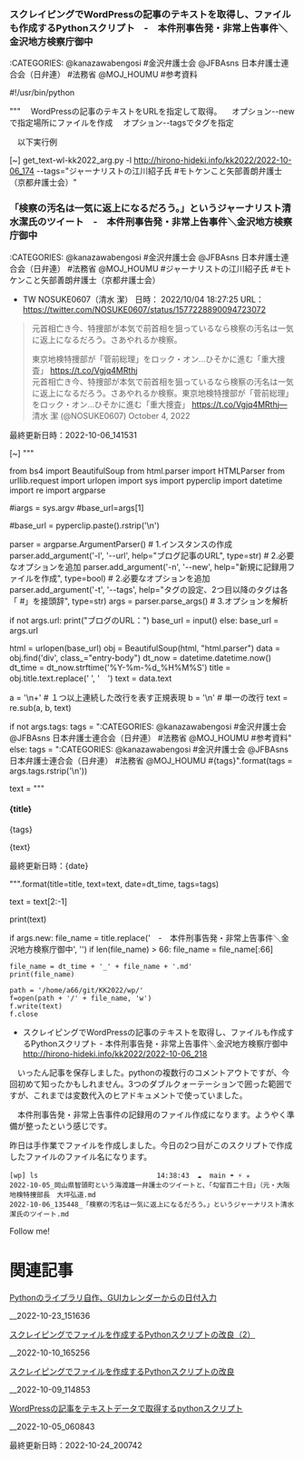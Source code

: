 ### スクレイピングでWordPressの記事のテキストを取得し、ファイルも作成するPythonスクリプト　-　本件刑事告発・非常上告事件＼金沢地方検察庁御中

:CATEGORIES: @kanazawabengosi #金沢弁護士会 @JFBAsns 日本弁護士連合会（日弁連） #法務省 @MOJ_HOUMU #参考資料


#!/usr/bin/python

"""
　WordPressの記事のテキストをURLを指定して取得。
　オプション--newで指定場所にファイルを作成
　オプション--tagsでタグを指定

　以下実行例

[~] get_text-wl-kk2022_arg.py -l http://hirono-hideki.info/kk2022/2022-10-06_174 --tags="ジャーナリストの江川紹子氏 #モトケンこと矢部善朗弁護士（京都弁護士会）"
### 「検察の汚名は一気に返上になるだろう。」というジャーナリスト清水潔氏のツイート　-　本件刑事告発・非常上告事件＼金沢地方検察庁御中

:CATEGORIES: @kanazawabengosi #金沢弁護士会 @JFBAsns 日本弁護士連合会（日弁連） #法務省 @MOJ_HOUMU #ジャーナリストの江川紹子氏 #モトケンこと矢部善朗弁護士（京都弁護士会）

- TW NOSUKE0607（清水 潔） 日時： 2022/10/04 18:27:25 URL： https://twitter.com/NOSUKE0607/status/1577228890094723072  
> 元首相亡き今、特捜部が本気で前首相を狙っているなら検察の汚名は一気に返上になるだろう。さあやれるか検察。  
>   
> 東京地検特捜部が「菅前総理」をロック・オン…ひそかに進む「重大捜査」 https://t.co/Vgjq4MRthj  
元首相亡き今、特捜部が本気で前首相を狙っているなら検察の汚名は一気に返上になるだろう。さあやれるか検察。東京地検特捜部が「菅前総理」をロック・オン…ひそかに進む「重大捜査」 https://t.co/Vgjq4MRthj— 清水 潔 (@NOSUKE0607) October 4, 2022

最終更新日時：2022-10-06_141531

[~] 
"""

from bs4 import BeautifulSoup
from html.parser import HTMLParser
from urllib.request import urlopen
import sys
import pyperclip
import datetime
import re
import argparse

#iargs = sys.argv
#base_url=args[1]

#base_url = pyperclip.paste().rstrip('\n')

parser = argparse.ArgumentParser() # 1.インスタンスの作成
parser.add_argument('-l', '--url', help="ブログ記事のURL", type=str) # 2.必要なオプションを追加
parser.add_argument('-n', '--new', help="新規に記録用ファイルを作成", type=bool) # 2.必要なオプションを追加
parser.add_argument('-t', '--tags', help="タグの設定、2つ目以降のタグは各「 #」を接頭辞", type=str)
args = parser.parse_args() # 3.オプションを解析

if not args.url:
    print("ブログのURL：")
    base_url = input()
else:
    base_url = args.url

html = urlopen(base_url)
obj = BeautifulSoup(html, "html.parser")
data = obj.find('div', class_="entry-body")
dt_now = datetime.datetime.now()
dt_time = dt_now.strftime('%Y-%m-%d_%H%M%S')
title = obj.title.text.replace(' ', '　')
text = data.text

a = '\n+'  # １つ以上連続した改行を表す正規表現
b = '\n'   # 単一の改行
text = re.sub(a, b, text)

if not args.tags:
    tags =  ":CATEGORIES: @kanazawabengosi #金沢弁護士会 @JFBAsns 日本弁護士連合会（日弁連） #法務省 @MOJ_HOUMU #参考資料"
else:
    tags = ":CATEGORIES: @kanazawabengosi #金沢弁護士会 @JFBAsns 日本弁護士連合会（日弁連） #法務省 @MOJ_HOUMU #{tags}".format(tags = args.tags.rstrip('\n'))

text = """
#### {title}

{tags}

{text}

最終更新日時：{date}

""".format(title=title, text=text, date=dt_time, tags=tags)

text = text[2:-1]

print(text)

if args.new:
    file_name = title.replace('　-　本件刑事告発・非常上告事件＼金沢地方検察庁御中', '')
    if len(file_name) > 66:
        file_name = file_name[:66]

    file_name = dt_time + '_' + file_name + '.md'
    print(file_name)

    path = '/home/a66/git/KK2022/wp/'
    f=open(path + '/' + file_name, 'w')
    f.write(text)
    f.close

- スクレイピングでWordPressの記事のテキストを取得し、ファイルも作成するPythonスクリプト - 本件刑事告発・非常上告事件＼金沢地方検察庁御中 <http://hirono-hideki.info/kk2022/2022-10-06_218>

　いったん記事を保存しました。pythonの複数行のコメントアウトですが、今回初めて知ったかもしれません。3つのダブルクォーテーションで囲った範囲ですが、これまでは変数代入のヒアドキュメントで使っていました。

　本件刑事告発・非常上告事件の記録用のファイル作成になります。ようやく準備が整ったという感じです。

 昨日は手作業でファイルを作成しました。今日の2つ目がこのスクリプトで作成したファイルのファイル名になります。

```
[wp] ls     　　　　　　　　　　　　　　 14:38:43  ☁  main ☂ ⚡ ✭
2022-10-05_岡山県智頭町という海渡雄一弁護士のツイートと、「勾留百二十日」（元・大阪地検特捜部長　大坪弘道.md
2022-10-06_135448_「検察の汚名は一気に返上になるだろう。」というジャーナリスト清水潔氏のツイート.md
```

Follow me!


# 関連記事



[Pythonのライブラリ自作、GUIカレンダーからの日付入力](http://hirono-hideki.info/kk2022/2022-10-23_767)

 __2022-10-23_151636



[スクレイピングでファイルを作成するPythonスクリプトの改良（2）](http://hirono-hideki.info/kk2022/2022-10-10_564)

 __2022-10-10_165256



[スクレイピングでファイルを作成するPythonスクリプトの改良](http://hirono-hideki.info/kk2022/2022-10-09_499)

 __2022-10-09_114853



[WordPressの記事をテキストデータで取得するpythonスクリプト](http://hirono-hideki.info/kk2022/2022-10-05_138)

 __2022-10-05_060843



最終更新日時：2022-10-24_200742
